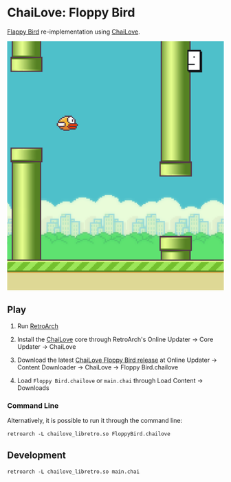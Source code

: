 # ChaiLove: Floppy Bird

[Flappy Bird](https://en.wikipedia.org/wiki/Flappy_Bird) re-implementation using [ChaiLove](https://github.com/RobLoach/ChaiLove).

![Floppy Bird Screenshot](screenshot.png)

## Play

1. Run [RetroArch](http://retroarch.com/)

2. Install the [ChaiLove](https://github.com/robloach/chailove) core through RetroArch's Online Updater → Core Updater → ChaiLove

3. Download the latest [ChaiLove Floppy Bird release](https://github.com/RobLoach/ChaiLove-FloppyBird/releases) at Online Updater → Content Downloader → ChaiLove → Floppy Bird.chailove

4. Load `Floppy Bird.chailove` or `main.chai` through Load Content → Downloads

### Command Line

Alternatively, it is possible to run it through the command line:

    retroarch -L chailove_libretro.so FloppyBird.chailove

## Development

    retroarch -L chailove_libretro.so main.chai
